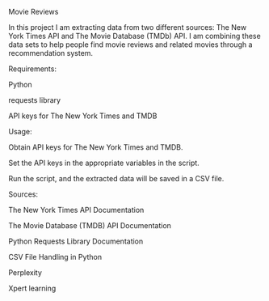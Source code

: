 Movie Reviews

In this project I am extracting data from two different sources: The New York Times API and The Movie Database (TMDb) API. I am combining these data sets to help people find movie reviews and related movies through a recommendation system.




Requirements:

Python

requests library

API keys for The New York Times and TMDB





Usage:

Obtain API keys for The New York Times and TMDB.

Set the API keys in the appropriate variables in the script.

Run the script, and the extracted data will be saved in a CSV file.





Sources:

The New York Times API Documentation

The Movie Database (TMDB) API Documentation

Python Requests Library Documentation

CSV File Handling in Python

Perplexity

Xpert learning
